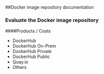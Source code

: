 
##Docker image repository documentation

### Evaluate the Docker image repository

####Products / Costs
* DockerHub 
 * DockerHub On-Prem
 * DockerHub Private
 * DockerHub Public
* Quay.io
* Others

